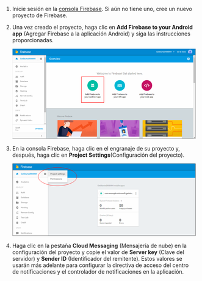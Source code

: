 

1. Inicie sesión en la [consola Firebase](https://firebase.google.com/console/). Si aún no tiene uno, cree un nuevo proyecto de Firebase.
2. Una vez creado el proyecto, haga clic en **Add Firebase to your Android app** (Agregar Firebase a la aplicación Android) y siga las instrucciones proporcionadas.

    ![](./media/notification-hubs-enable-firebase-cloud-messaging/notification-hubs-add-firebase-to-android-app.png)
3. En la consola Firebase, haga clic en el engranaje de su proyecto y, después, haga clic en **Project Settings**(Configuración del proyecto).

    ![](./media/notification-hubs-enable-firebase-cloud-messaging/notification-hubs-firebase-console-project-settings.png)
4. Haga clic en la pestaña **Cloud Messaging** (Mensajería de nube) en la configuración del proyecto y copie el valor de **Server key** (Clave del servidor) y **Sender ID** (Identificador del remitente). Estos valores se usarán más adelante para configurar la directiva de acceso del centro de notificaciones y el controlador de notificaciones en la aplicación.


<!--HONumber=Dec16_HO2-->


